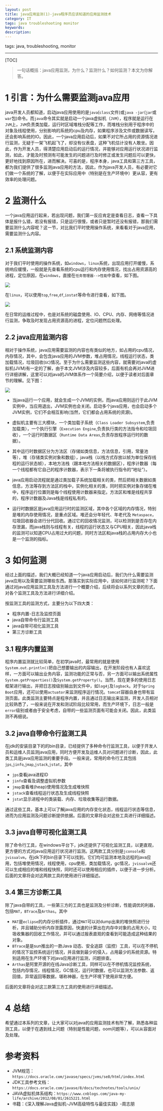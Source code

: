 ```yaml
---
layout: post
title: java应用监测(1)-java程序员应该知道的应用监测技术
category: IT
tags: java troubleshooting monitor
keywords: 
description: 
---
```


tags: java, troubleshooting, monitor

---

[TOC]

> 一句话概括：java应用监测，为什么？监测什么？如何监测？本文为你解答。

# 1 引言：为什么需要监测java应用

java开发人员都知道，启动java应用使用的是`java`(`class`文件)或`java -jar`(`jar`或`war`包)命令。而`java`命令其实就是启动一个java虚拟机（`JVM`），程序就是运行在`JVM`上，`JVM`负责类加载，运行时区域堆栈分配等工作，而堆栈分别用于程序中的对象及线程使用，分别影响的系统的cpu及内存，如果程序涉及文件或数据读写，还会影响系统的IO。因此，一个java应用启动后，如果不对它所占用的资源情况进行监测，无疑于一架飞机起飞了，却没有仪表盘，这种飞机估计没有人敢坐。因此，作为开发人员，得清楚应用启动后的运行情况，并能够对应用运行状况进行监测，如此，才能及时预测有可能发生的问题进行及时修正或发生问题后可以更快，更好地找到原因所在，进而解决。可喜的是，程序本身，java工具和第三方工具，都为我们提供了很多监测java应用的方法，因此，作为java开发人员，有必要对它们做一个系统的了解，以便于在实际应用中（特别是在生产环境中）更从容，更有效率的处理问题。

# 2 监测什么

一个java应用运行起来，若出现问题，我们第一反应肯定是查看日志，查看一下具体是报什么错，若没有报错，只是运行很慢，或者只是暂时还没有报错，那我们需要监测什么内容呢？这一节，对比我们平时使用操作系统，来看看对于java应用，需要监测什么内容。

## 2.1 系统监测内容

对于我们平时使用的操作系统，如`windows`，`linux`系统，出现应用打开缓慢，系统响应缓慢，一般就是先查看系统的cpu运行和内存使用情况，找出占用资源高的进程，定位原因，在`windows`，直接在`任务管理器-->性能`中查看，如下图。

![](http://ww1.sinaimg.cn/large/72d660a7gy1g5zbn1nok5j20ia0fa75b.jpg)

在`linux`，可以使用`top`,`free`,`df`,`iostat`等命令进行查看，如下图。

![](http://ww1.sinaimg.cn/large/72d660a7gy1g5zbnc3hjzj20j3054jro.jpg)

在日常的运维过程中，也是对系统的磁盘使用、IO、CPU、内存、网络等情况进行监测，争取及时发现占用资源高的进程，定位问题然后处理。

## 2.2 java应用监测内容

相对于操作系统，java应用需要监测的内容也有类似的地方，如占用的cpu情况，内存情况，其中，会包含java应用的JVM参数，堆占用情况，线程运行状态，类加载情况，垃圾回收(`GC`)情况。至于为什么需要监测这些内容，就需要对java的虚拟机(JVM)有一定的了解，由于本文JVM涉及内容较多，后面有机会再对JVM进行详细讲解，这里可以对java的JVM体系作一个简要介绍，以便于读者对后面章节的理解。见下图：

![](http://ww1.sinaimg.cn/large/72d660a7gy1g5zd3kupvuj20qo0k0wf3.jpg)

- 当java运行一个应用，就会生成一个JVM的实例，而java应用则运行于此JVM实例中，当应用退出，JVM实例也会关闭。启动多个java应用，也会启动多个JVM实例，它们不会相互影响(当然，它们都会占用系统的资源)。
- 虚拟机主要有三大模块，一个类加载子系统（`Class Loader Subsystem`,负责加载类），一个执行引擎（`Execution Engine`,负责执行类的方法指令和垃圾回收），一个运行时数据区（`Runtime Data Areas`,负责存放程序运行时的数据）。
- 其中运行时数据区分为方法区（存储如类信息，方法信息，引用，常量池等），堆（存储类实例对象和数组），java栈（以栈方式存放以帧为单位保存线程的运行状态帧），本地方法栈（跟本地方法相关的数据区），程序计数器（每一个线程都有它自己的程序计数器，表示下一条将被执行指令的“地址”）。
- java应用启动流程就是通过类加载子系统加载相关的类，然后把相关数据如类信息，方法等存到方法区的栈中，实例化相关的类，同时把实例对象存储在堆中，程序运行位置则是每个线程使用计数器来指定。方法区和堆是线程共享的，程序计数器及Java栈是线程私有的。

- 运行时数据区是java应用运行时的监测区域，其中各个区域的内存情况，特别是堆的内存使用情况，是重点区域。堆还会分年轻代、年老代及 `Metaspace`，垃圾回收器会进行分代回收。通过它的回收情况监测，可以检测到是否存在内存泄漏，而java栈则与线程有关，线程的运行状态又与CPU相关，因此java栈的监测可以知道CPU占用过大的问题，同时方法区和java栈的占用内存大小也是一个监测的指标。


# 3 如何监测

经过上面的描述，我们大概已经知道一个java应用启动后，我们为什么需要监测java应用以及需要监测哪些东西。那落实到实际应用中，该如何进行监测呢？下面通过对java应用监测工具及方法进行一个概要介绍，后续将会以系列文章的形式，对各个监测工具及方法进行详细介绍。

按监测工具的监测方式，主要分为以下四大类：

- 程序内置-日志及监控页面
- java自带命令行监测工具
- java自带可视化监测工具
- 第三方诊断工具

## 3.1 程序内置监测

程序内置监测就比较简单，在初学java时，最常用的就是使用`System.out.println()`把自己想要输出的内容输出，在开发阶段也有人喜欢这样，一方面可以输出业务内容，监测功能的正常与否，另一方面可以输出系统属性`System.getProperties()`及`System.getProperty()`。当然，现在更多的使用日志框架进行输出，并把日志按级别输出到文件中，如`log4j`及`logback`。对于`Spring Boot`应用，还可以使用`actuator`来监测程序运行情况。`tomcat`容器自身也带有监测页面。此类监测主要特点是程序内置，并且通过日志输出来监测，开发人员相对比较熟悉了，一般来说在开发和测试阶段比较常用，而生产环境下，日志一般是`error`级别或者由于安全考虑，自带的一些监测页面有可能会关闭。因此，此类监测不再细说。

## 3.2 java自带命令行监测工具

在jdk的安装目录下的的bin目录，已经提供了多种命令行监测工具，以便于开发人员和运维人员监测java应用，同时方便开发及运维人员对问题进行诊断，因此，此类工具是java应用监测的重要手段。一般来说，常用的命令行工具包括`jps`,`jinfo`,`jmap`,`jstack`,`jstat`，其中

- `jps`查看java进程ID
- `jinfo`查看及调整虚拟机参数
- `jmap`查看堆(heap)使用情况及生成堆快照
- `jstack`查看线程运行状态及生成线程快照
- `jstat`显示进程中的类装载、内存、垃圾收集等运行数据。

通过这些工具，基本上可以了解java应用的内存变化状态，线程运行状态等信息，进而为应用监测及问题诊断提供依据。后面的文章将会对这些工具进行详细描述。

## 3.3 java自带可视化监测工具

除了命令行工具，在windows平台下，jdk还提供了可视化监测工具，以更直观，更方便的方式对java应用运行状况进行监测。这两款工具分别是`jconsole`和`jvisualvm`，在jdk下的bin目录下可以找到。它们均可监测本地及远程的java应用，包括堆使用情况，线程使用，cpu使用，类加载情况，gc情况，`jvisualvm`还可以生成相应的堆和线程快照，同时还可以使用相应的插件，以便于进一步分析。后面的文章将会对这两款工具的使用进行详细描述。

## 3.4 第三方诊断工具

除了java自带的工具，一些第三方的工具也是监测及分析诊断，性能调优的利器，包括`MAT`，`BTrace`及`Arthas`。其中

- `MAT`是`eclipse`的内存分析插件，通过`MAT`可以对dump出来的堆快照进行分析，并且辅助分析内存泄露原因，快速的计算出在内存中对象的占用大小，垃圾收集器的回收工作情况，并可以通过报表直观的查看到可能造成这种结果的对象。
- `BTrace`是是sun推出的一款Java 动态、安全追踪（监控）工具，可以在不停机的情况下监控系统运行情况，并且做到最少的侵入，占用最少的系统资源。特别适用在生产环境下对java应用进行监测，问题排查。
- `Arthas`是阿里开源的在线Java诊断工具，同样可以在不停机情况监控系统，包括内存情况，线程情况，GC情况，运行时数据，也可以监测方法参数、返回值，异常返回等数据，堪称神器，在生产环境下使用非常方便。

后面的文章将会对这三款第三方工具的使用进行详细描述。

# 4 总结

希望通过本系列的文章，让大家可以对java的应用监测技术有所了解，熟悉各种监测工具，以便于在遇到线上问题（特别是性能问题，oom问题等），可以从容面对及处理。

# 参考资料

- JVM规范：`https://docs.oracle.com/javase/specs/jvms/se8/html/index.html`
- JDK工具参考文档：`https://docs.oracle.com/javase/8/docs/technotes/tools/unix/`
- JAVA虚拟机体系结构：`https://www.cnblogs.com/java-my-life/archive/2012/08/01/2615221.html`
- 书籍：《深入理解Java虚拟机-JVM高级特性与最佳实践》-周志朋